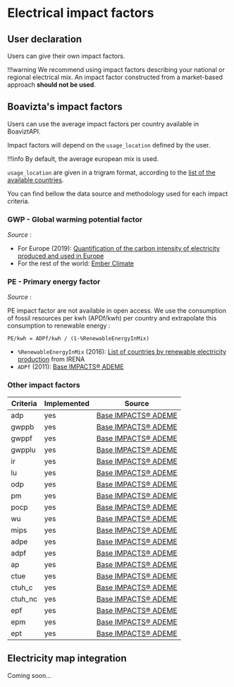 # Electrical impact factors

## User declaration

Users can give their own impact factors.

!!!warning
    We recommend using impact factors describing your national or regional electrical mix.
    An impact factor constructed from a market-based approach **should not be used**.


## Boavizta's impact factors

Users can use the average impact factors per country available in BoaviztAPI. 

Impact factors will depend on the `usage_location` defined by the user. 

!!!info
    By default, the average european mix is used.

`usage_location` are given in a trigram format, according to the [list of the available countries](countries.md).

You can find bellow the data source and methodology used for each impact criteria.

### GWP - Global warming potential factor

_Source_ : 

* For Europe (2019): [Quantification of the carbon intensity of electricity produced and used in Europe](https://www.sciencedirect.com/science/article/pii/S0306261921012149)
* For the rest of the world: [Ember Climate](https://ember-climate.org/data/data-explorer) 


### PE - Primary energy factor

_Source_ : 

PE impact factor are not available in open access. 
We use the consumption of fossil resources per kwh (APDf/kwh) per country and extrapolate this consumption to renewable energy :

```PE/kwh = ADPf/kwh / (1-%RenewableEnergyInMix)```

* `%RenewableEnergyInMix` (2016): [List of countries by renewable electricity production](https://en.wikipedia.org/wiki/List_of_countries_by_renewable_electricity_production) from IRENA
* `ADPf` (2011): [Base IMPACTS® ADEME](https://base-impacts.ademe.fr/) 

### Other impact factors

| Criteria | Implemented | Source                                                   | 
|----------|-------------|----------------------------------------------------------|
| adp      | yes         | [Base IMPACTS® ADEME](https://base-impacts.ademe.fr/)    |
| gwppb    | yes         | [Base IMPACTS® ADEME](https://base-impacts.ademe.fr/)    |
| gwppf    | yes         | [Base IMPACTS® ADEME](https://base-impacts.ademe.fr/)    |
| gwpplu   | yes         | [Base IMPACTS® ADEME](https://base-impacts.ademe.fr/)    |
| ir       | yes         | [Base IMPACTS® ADEME](https://base-impacts.ademe.fr/)    |
| lu       | yes         | [Base IMPACTS® ADEME](https://base-impacts.ademe.fr/)    |
| odp      | yes         | [Base IMPACTS® ADEME](https://base-impacts.ademe.fr/)    |
| pm       | yes         | [Base IMPACTS® ADEME](https://base-impacts.ademe.fr/)    |
| pocp     | yes         | [Base IMPACTS® ADEME](https://base-impacts.ademe.fr/)    |
| wu       | yes         | [Base IMPACTS® ADEME](https://base-impacts.ademe.fr/)    |
| mips     | yes         | [Base IMPACTS® ADEME](https://base-impacts.ademe.fr/)    |
| adpe     | yes         | [Base IMPACTS® ADEME](https://base-impacts.ademe.fr/)    |
| adpf     | yes         | [Base IMPACTS® ADEME](https://base-impacts.ademe.fr/)    |
| ap       | yes         | [Base IMPACTS® ADEME](https://base-impacts.ademe.fr/)    |
| ctue     | yes         | [Base IMPACTS® ADEME](https://base-impacts.ademe.fr/)    |
| ctuh_c   | yes         | [Base IMPACTS® ADEME](https://base-impacts.ademe.fr/)    |
| ctuh_nc  | yes         | [Base IMPACTS® ADEME](https://base-impacts.ademe.fr/)    |
| epf      | yes         | [Base IMPACTS® ADEME](https://base-impacts.ademe.fr/)    |
| epm      | yes         | [Base IMPACTS® ADEME](https://base-impacts.ademe.fr/)    |
| ept      | yes         | [Base IMPACTS® ADEME](https://base-impacts.ademe.fr/)    |

## Electricity map integration

Coming soon...
